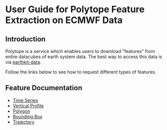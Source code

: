 # User Guide for Polytope Feature Extraction on ECMWF Data

## Introduction

Polytope is a service which enables users to download "features" from entire datacubes of earth system data. The best way to access this data is via [earthkit-data](https://earthkit-data.readthedocs.io/en/latest/guide/sources.html#polytope).

Follow the links below to see how to request different types of features.

## Feature Documentation

- [Time Series](timeseries.md)
- [Vertical Profile](vertical_profile.md)
- [Polygon](polygon.md)
- [Bounding Box](boundingbox.md)
- [Trajectory](trajectory.md)